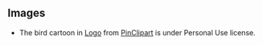 ## Images
- The bird cartoon in [Logo][logo-url] from [PinClipart](https://www.pinclipart.com/maxpin/iRxhbi/) is under Personal Use license.

[logo-url]: ./albatrosses_hub/static/img
